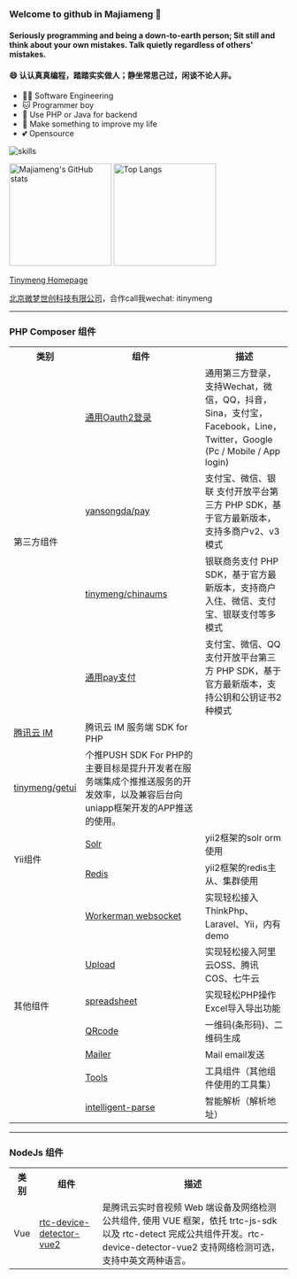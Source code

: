 ### Welcome to github in Majiameng 👋


#### Seriously programming and being a down-to-earth person; Sit still and think about your own mistakes. Talk quietly regardless of others' mistakes.
#### 😄 认认真真编程，踏踏实实做人；静坐常思己过，闲谈不论人非。

- 👩‍💻 Software Engineering
- 🐱 Programmer boy
- 📝 Use PHP or Java for backend
- 🌟 Make something to improve my life
- 💕 Opensource


![skills](https://skillicons.dev/icons?i=bash,cs,cloudflare,css,docker,dotnet,electron,express,git,github,html,js,linux,md,mongodb,nextjs,nodejs,ps,postgres,pr,prisma,py,raspberrypi,react,redis,regex,sass,stackoverflow,ts,visualstudio,vscode,vue,workers)

<img src="https://github-readme-stats-one-bice.vercel.app/api?username=majiameng&count_private=true&theme=calm&show_icons=true&include_all_commits=true&role=OWNER,ORGANIZATION_MEMBER,COLLABORATOR" alt="Majiameng's GitHub stats" height="185px" /> <img src="https://github-readme-stats-one-bice.vercel.app/api/top-langs/?username=majiameng&layout=compact&langs_count=8&theme=calm&role=OWNER,ORGANIZATION_MEMBER" alt="Top Langs" height="185px" />


[Tinymeng Homepage](http://majiameng.com)

[北京微梦世创科技有限公司](http://bjwmsc.com)，合作call我wechat: itinymeng

---

### PHP Composer 组件

<table>
<tr>
    <th>类别</th>
    <th>组件</th>  
    <th>描述</th>
</tr >
<tr >
    <td rowspan="4">第三方组件</td>
    <td><a href="https://github.com/majiameng/OAuth2">通用Oauth2登录</a></td>
    <td>通用第三方登录，支持Wechat，微信，QQ，抖音，Sina，支付宝，Facebook，Line，Twitter，Google (Pc / Mobile / App login)</td>
</tr>
<tr>
    <td><a href="https://github.com/yansongda/pay">yansongda/pay</a></td>
    <td>支付宝、微信、银联 支付开放平台第三方 PHP SDK，基于官方最新版本，支持多商户v2、v3模式</td>
</tr>
<tr>
    <td><a href="https://github.com/majiameng/chinaums-php">tinymeng/chinaums</a></td>
    <td>银联商务支付 PHP SDK，基于官方最新版本，支持商户入住、微信、支付宝、银联支付等多模式</td>
</tr>
<tr>
    <td><a href="https://github.com/majiameng/pay-sdk-php">通用pay支付</a></td>
    <td>支付宝、微信、QQ 支付开放平台第三方 PHP SDK，基于官方最新版本，支持公钥和公钥证书2种模式</td>
</tr>
<tr>
    <td><a href="https://github.com/majiameng/tencentyun-im-php-sdk">腾讯云 IM</a></td>
    <td>腾讯云 IM 服务端 SDK for PHP</td>
</tr>
<tr>
    <td><a href="https://github.com/majiameng/getui-php">tinymeng/getui</a></td>
    <td>个推PUSH SDK For PHP的主要目标是提升开发者在服务端集成个推推送服务的开发效率，以及兼容后台向uniapp框架开发的APP推送的使用。</td>
</tr>
    
<tr>
    <td rowspan="2">Yii组件</td>
    <td ><a href="https://github.com/majiameng/yii2-solr">Solr</a></td>
    <td >yii2框架的solr orm使用</td>
</tr>
<tr>
    <td ><a href="https://github.com/majiameng/yii-redis">Redis</a></td>
  <td >yii2框架的redis主从、集群使用</td>
</tr>
<tr>
    <td rowspan="7">其他组件</td>
    <td ><a href="https://github.com/majiameng/worker-socket">Workerman websocket</a></td>
    <td>实现轻松接入ThinkPhp、Laravel、Yii，内有demo</td>
</tr>
<tr>
    <td ><a href="https://github.com/majiameng/uploads">Upload</a></td>
    <td >实现轻松接入阿里云OSS、腾讯COS、七牛云</td>
</tr>
<tr>
    <td ><a href="https://github.com/majiameng/spreadsheet-php">spreadsheet</a></td>
    <td >实现轻松PHP操作Excel导入导出功能</td>
</tr>
<tr>
    <td ><a href="https://github.com/majiameng/QrCode-php">QRcode</a></td>
 <td >一维码(条形码)、二维码生成</td>
</tr>
    <tr>
    <td ><a href="https://github.com/majiameng/phpMailer">Mailer</a></td>
 <td >Mail email发送</td>
</tr>
<tr>
    <td ><a href="https://github.com/majiameng/tools">Tools</a></td>
 <td >工具组件（其他组件使用的工具集）</td>
</tr>
<tr>
    <td ><a href="https://github.com/majiameng/intelligent-parse-php">intelligent-parse</a></td>
 <td >智能解析（解析地址）</td>
</tr>
</table>

---

### NodeJs 组件

<table>
<tr>
    <th>类别</th>
    <th>组件</th>  
    <th>描述</th>
</tr >
<tr >
    <td rowspan="1">Vue</td>
    <td><a href="https://github.com/majiameng/rtc-device-detector-vue2">rtc-device-detector-vue2</a></td>
    <td> 是腾讯云实时音视频 Web 端设备及网络检测公共组件, 使用 VUE 框架，依托 trtc-js-sdk 以及 rtc-detect 完成公共组件开发。rtc-device-detector-vue2 支持网络检测可选，支持中英文两种语言。</td>
</tr>

